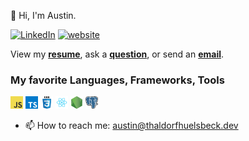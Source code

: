 👋 Hi, I'm Austin.

<div>

<a href="https://www.linkedin.com/in/austinhuelsbeck" target="_blank"><img src="https://img.shields.io/badge/LinkedIn-%230077B5.svg?&style=flat-square&logo=linkedin&logoColor=white" alt="LinkedIn"></a>
<a href="https://thaldorfhuelsbeck.dev" target="_blank"><img src="https://img.shields.io/static/v1?label=Website&message=thaldorfhuelsbeck.dev&color=%230076D6&style=flat-square&logo=internet-explorer&logoColor=%230076D6" alt="website"/></a>
</a>
<a href="https://austinthaldorfhuelsbeck.github.io/ath-portf/" target="_blank">
</a>
<br>

View my **[resume](https://github.com/austinthaldorfhuelsbeck/cv)**, ask a **[question](https://github.com/austinthaldorfhuelsbeck/austinthaldorfhuelsbeck/issues/new)**, or send an **[email](mailto:austin@thaldorfhuelsbeck.dev)**.

<h3><strong>My favorite Languages, Frameworks, Tools</strong></h3>  

<code><img height="20" src="https://raw.githubusercontent.com/github/explore/80688e429a7d4ef2fca1e82350fe8e3517d3494d/topics/javascript/javascript.png"></code>
<code><img height="20" src="https://raw.githubusercontent.com/github/explore/80688e429a7d4ef2fca1e82350fe8e3517d3494d/topics/typescript/typescript.png"></code>
<code><img height="20" src="https://raw.githubusercontent.com/github/explore/80688e429a7d4ef2fca1e82350fe8e3517d3494d/topics/css/css.png"></code>
<code><img height="20" src="https://raw.githubusercontent.com/github/explore/80688e429a7d4ef2fca1e82350fe8e3517d3494d/topics/react/react.png"></code>
<code><img height="20" src="https://raw.githubusercontent.com/github/explore/80688e429a7d4ef2fca1e82350fe8e3517d3494d/topics/nodejs/nodejs.png"></code>
<code><img height="20" src="https://raw.githubusercontent.com/github/explore/80688e429a7d4ef2fca1e82350fe8e3517d3494d/topics/postgresql/postgresql.png"></code>

</div>

- 📫 How to reach me: austin@thaldorfhuelsbeck.dev
